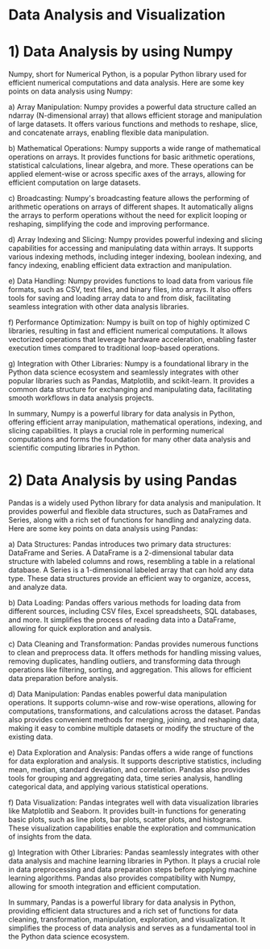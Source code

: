 # Data Analysis and Visualization


# 1) Data Analysis by using Numpy
Numpy, short for Numerical Python, is a popular Python library used for efficient numerical computations and data analysis. Here are some key points on data analysis using Numpy:

a) Array Manipulation: Numpy provides a powerful data structure called an ndarray (N-dimensional array) that allows efficient storage and manipulation of large datasets. It offers various functions and methods to reshape, slice, and concatenate arrays, enabling flexible data manipulation.

b) Mathematical Operations: Numpy supports a wide range of mathematical operations on arrays. It provides functions for basic arithmetic operations, statistical calculations, linear algebra, and more. These operations can be applied element-wise or across specific axes of the arrays, allowing for efficient computation on large datasets.

c) Broadcasting: Numpy's broadcasting feature allows the performing of arithmetic operations on arrays of different shapes. It automatically aligns the arrays to perform operations without the need for explicit looping or reshaping, simplifying the code and improving performance.

d) Array Indexing and Slicing: Numpy provides powerful indexing and slicing capabilities for accessing and manipulating data within arrays. It supports various indexing methods, including integer indexing, boolean indexing, and fancy indexing, enabling efficient data extraction and manipulation.

e) Data Handling: Numpy provides functions to load data from various file formats, such as CSV, text files, and binary files, into arrays. It also offers tools for saving and loading array data to and from disk, facilitating seamless integration with other data analysis libraries.

f) Performance Optimization: Numpy is built on top of highly optimized C libraries, resulting in fast and efficient numerical computations. It allows vectorized operations that leverage hardware acceleration, enabling faster execution times compared to traditional loop-based operations.

g) Integration with Other Libraries: Numpy is a foundational library in the Python data science ecosystem and seamlessly integrates with other popular libraries such as Pandas, Matplotlib, and scikit-learn. It provides a common data structure for exchanging and manipulating data, facilitating smooth workflows in data analysis projects.

In summary, Numpy is a powerful library for data analysis in Python, offering efficient array manipulation, mathematical operations, indexing, and slicing capabilities. It plays a crucial role in performing numerical computations and forms the foundation for many other data analysis and scientific computing libraries in Python.

# 2) Data Analysis by using Pandas
Pandas is a widely used Python library for data analysis and manipulation. It provides powerful and flexible data structures, such as DataFrames and Series, along with a rich set of functions for handling and analyzing data. Here are some key points on data analysis using Pandas:

a) Data Structures: Pandas introduces two primary data structures: DataFrame and Series. A DataFrame is a 2-dimensional tabular data structure with labeled columns and rows, resembling a table in a relational database. A Series is a 1-dimensional labeled array that can hold any data type. These data structures provide an efficient way to organize, access, and analyze data.

b) Data Loading: Pandas offers various methods for loading data from different sources, including CSV files, Excel spreadsheets, SQL databases, and more. It simplifies the process of reading data into a DataFrame, allowing for quick exploration and analysis.

c) Data Cleaning and Transformation: Pandas provides numerous functions to clean and preprocess data. It offers methods for handling missing values, removing duplicates, handling outliers, and transforming data through operations like filtering, sorting, and aggregation. This allows for efficient data preparation before analysis.

d) Data Manipulation: Pandas enables powerful data manipulation operations. It supports column-wise and row-wise operations, allowing for computations, transformations, and calculations across the dataset. Pandas also provides convenient methods for merging, joining, and reshaping data, making it easy to combine multiple datasets or modify the structure of the existing data.

e) Data Exploration and Analysis: Pandas offers a wide range of functions for data exploration and analysis. It supports descriptive statistics, including mean, median, standard deviation, and correlation. Pandas also provides tools for grouping and aggregating data, time series analysis, handling categorical data, and applying various statistical operations.

f) Data Visualization: Pandas integrates well with data visualization libraries like Matplotlib and Seaborn. It provides built-in functions for generating basic plots, such as line plots, bar plots, scatter plots, and histograms. These visualization capabilities enable the exploration and communication of insights from the data.

g) Integration with Other Libraries: Pandas seamlessly integrates with other data analysis and machine learning libraries in Python. It plays a crucial role in data preprocessing and data preparation steps before applying machine learning algorithms. Pandas also provides compatibility with Numpy, allowing for smooth integration and efficient computation.

In summary, Pandas is a powerful library for data analysis in Python, providing efficient data structures and a rich set of functions for data cleaning, transformation, manipulation, exploration, and visualization. It simplifies the process of data analysis and serves as a fundamental tool in the Python data science ecosystem.

